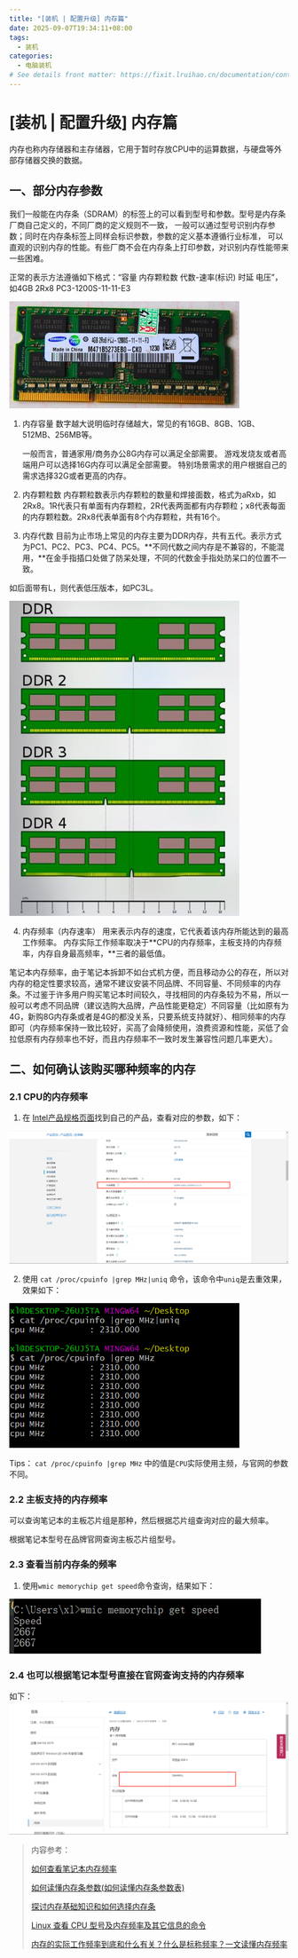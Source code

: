 ```yaml
---
title: "[装机 | 配置升级] 内存篇"
date: 2025-09-07T19:34:11+08:00
tags:
  - 装机
categories:
  - 电脑装机
# See details front matter: https://fixit.lruihao.cn/documentation/content-management/introduction/#front-matter
---
```


# \[装机 | 配置升级] 内存篇

内存也称内存储器和主存储器，它用于暂时存放CPU中的运算数据，与硬盘等外部存储器交换的数据。

## 一、部分内存参数

我们一般能在内存条（SDRAM）的标签上的可以看到型号和参数。型号是内存条厂商自己定义的，不同厂商的定义规则不一致，
一般可以通过型号识别内存参数；同时在内存条标签上同样会标识参数，参数的定义基本遵循行业标准，
可以直观的识别内存的性能。有些厂商不会在内存条上打印参数，对识别内存性能带来一些困难。

正常的表示方法遵循如下格式：“容量 内存颗粒数 代数-速率(标识) 时延 电压”，如4GB 2Rx8 PC3-1200S-11-11-E3

![img.png](pictures/memory-1.png)

1. 内存容量
   数字越大说明临时存储越大，常见的有16GB、8GB、1GB、512MB、256MB等。

   一般而言，普通家用/商务办公8G内存可以满足全部需要。
   游戏发烧友或者高端用户可以选择16G内存可以满足全部需要。
   特别场景需求的用户根据自己的需求选择32G或者更高的内存。

2. 内存颗粒数
   内存颗粒数表示内存颗粒的数量和焊接面数，格式为aRxb，如2Rx8。1R代表只有单面有内存颗粒，2R代表两面都有内存颗粒；x8代表每面的内存颗粒数。2Rx8代表单面有8个内存颗粒，共有16个。

3. 内存代数
目前为止市场上常见的内存主要为DDR内存，共有五代。表示方式为PC1、PC2、PC3、PC4、PC5。**不同代数之间内存是不兼容的，不能混用，**在金手指插口处做了防呆处理，不同的代数金手指处防呆口的位置不一致。

如后面带有L，则代表低压版本，如PC3L。

![img.png](pictures/memory-2.png)

4. 内存频率（内存速率）
用来表示内存的速度，它代表着该内存所能达到的最高工作频率。
内存实际工作频率取决于**CPU的内存频率，主板支持的内存频率，内存自身最高频率，**三者的最低值。

笔记本内存频率，由于笔记本拆卸不如台式机方便，而且移动办公的存在，所以对内存的稳定性要求较高，通常不建议安装不同品牌、不同容量、不同频率的内存条。不过鉴于许多用户购买笔记本时间较久，寻找相同的内存条较为不易，所以一般可以考虑不同品牌（建议选购大品牌，产品性能更稳定）不同容量（比如原有为4G，新购8G内存条或者是4G的都没关系，只要系统支持就好）、相同频率的内存即可（内存频率保持一致比较好，买高了会降频使用，浪费资源和性能，买低了会拉低原有内存频率也不好，而且内存频率不一致时发生兼容性问题几率更大）。


## 二、如何确认该购买哪种频率的内存

### 2.1 CPU的内存频率
1. 在 [Intel产品规格页面](https://ark.intel.com/content/www/cn/zh/ark.html)找到自己的产品，查看对应的参数，如下：

![img.png](pictures/memory-3.png)

2. 使用 ` cat /proc/cpuinfo |grep MHz|uniq ` 命令，该命令中`uniq`是去重效果，效果如下：

![img.png](pictures/memory-4.png)

Tips：
`cat /proc/cpuinfo |grep MHz` 中的值是`CPU`实际使用主频，与官网的参数不同。

### 2.2 主板支持的内存频率
可以查询笔记本的主板芯片组是那种，然后根据芯片组查询对应的最大频率。

根据笔记本型号在品牌官网查询主板芯片组型号。

### 2.3 查看当前内存条的频率

1. 使用`wmic memorychip get speed`命令查询，结果如下：

![img.png](pictures/memory-5.png)


### 2.4 也可以根据笔记本型号直接在官网查询支持的内存频率

如下：
![img.png](pictures/memory-6.png)

> 内容参考：
> 
> [如何查看笔记本内存频率](https://test.crucial.cn/articles/about-memory/how-to-check-a-laptop-memory-frequency "如何查看笔记本内存频率")
> 
> [如何读懂内存条参数(如何读懂内存条参数表)](https://www.luyouqi.com/shezhi/26217.html "如何读懂内存条参数(如何读懂内存条参数表)")
> 
> [探讨内存基础知识和如何选择内存条](https://www.zhihu.com/tardis/zm/art/257286284?source_id=1003 "探讨内存基础知识和如何选择内存条")
> 
> [Linux 查看 CPU 型号及内存频率及其它信息的命令](https://www.jianshu.com/p/184b6fcbef67 "Linux 查看 CPU 型号及内存频率及其它信息的命令")
> 
> [内存的实际工作频率到底和什么有关？什么是标称频率？一文读懂内存频率](https://zhuanlan.zhihu.com/p/342995382 "内存的实际工作频率到底和什么有关？什么是标称频率？一文读懂内存频率")

